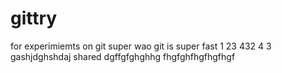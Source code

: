 # gittry
for experimiemts on git super
wao git is super fast
1
23
432
4
3
gashjdghshdaj shared
dgffgfghghhg fhgfghfhgfhgfhgf
